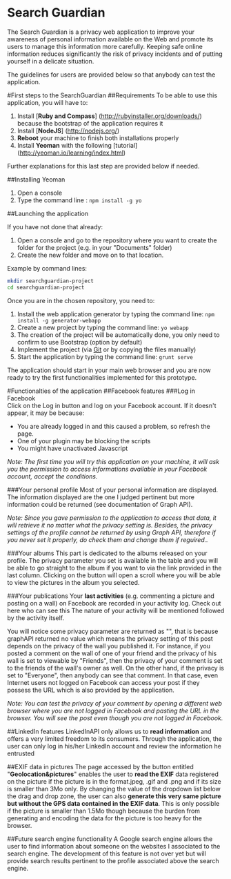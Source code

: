 Search Guardian
==============

  The Search Guardian is a privacy web application to improve your awareness of personal information available on the Web and promote its users to manage this information more carefully. Keeping safe online information reduces significantly the risk of privacy incidents and of putting yourself in a delicate situation.

The guidelines for users are provided below so that anybody can test the application. 

#First steps to the SearchGuardian
##Requirements
To be able to use this application, you will have to:

1. Install [**Ruby and Compass**] (http://rubyinstaller.org/downloads/) because the bootstrap of the application requires it
2. Install [**NodeJS**] (http://nodejs.org/)
3. **Reboot** your machine to finish both installations properly
4.  Install **Yeoman** with the following [tutorial] (http://yeoman.io/learning/index.html)

Further explanations for this last step are provided below if needed.

##Installing Yeoman
1. Open a console
2. Type the command line : `npm install -g yo`

##Launching the application

If you have not done that already:

1. Open a console and go to the repository where you want to create the folder for the project (e.g. in your "Documents" folder)
2. Create the new folder and move on to that location. 

Example by command lines:
```sh
mkdir searchguardian-project
cd searchguardian-project
```

Once you are in the chosen repository, you need to:

1. Install the web application generator by typing the command line: `npm install -g generator-webapp`
2. Create a new project by typing the command line: `yo webapp`
3. The creation of the project will be automatically done, you only need to confirm to use Bootstrap (option by default)
4. Implement the project (via [Git](http://git-scm.com/downloads) or by copying the files manually)
5. Start the application by typing the command line: `grunt serve`

The application should start in your main web browser and you are now ready to try the first functionalities implemented for this prototype.

#Functionalties of the application
##Facebook features
###Log in Facebook  
  Click on the Log in button and log on your Facebook account. If it doesn't appear, it may be because:
  - You are already logged in and this caused a problem, so refresh the page.
  - One of your plugin may be blocking the scripts
  - You might have unactivated Javascript

_Note: The first time you will try this application on your machine, it will ask you the permission to access informations available in your Facebook account, accept the conditions._

###Your personal profile
  Most of your personal information are displayed. The information displayed are the one I judged pertinent but more information could be returned (see documentation of Graph API).
  
_Note: Since you gave permission to the application to access that data, it will retrieve it no matter what the privacy setting is. Besides, the privacy settings of the profile cannot be returned by using Graph API, therefore if you never set it properly, do check them and change them if reguired.._

###Your albums
  This part is dedicated to the albums released on your profile. The privacy parameter you set is available in the table and you will be able to go straight to the album if you want to via the link provided in the last column. Clicking on the button will open a scroll where you will be able to view the pictures in the album you selected.

###Your publications
  Your **last activities** (e.g. commenting a picture and posting on a wall) on Facebook are recorded in your activity log. Check out here who can see this The nature of your activity will be mentioned followed by the activity itself. 
  
You will notice some privacy parameter are returned as "", that is because graphAPI returned no value which means the privacy setting of this post depends on the privacy of the wall you published it. For instance, if you posted a comment on the wall of one of your friend and the privacy of his wall is set to viewable by "Friends", then the privacy of your comment is set to the friends of the wall's owner as well. On the other hand, if the privacy is set to "Everyone", then anybody can see that comment. In that case, even Internet users not logged on Facebook can access your post if they possess the URL which is also provided by the application. 

_Note: You can test the privacy of your comment by opening a different web browser where you are not logged in Facebook and pasting the URL in the browser. You will see the post even though you are not logged in Facebook._

##LinkedIn features
LinkedInAPI only allows us to **read information** and offers a very limited freedom to its consumers. Through the application, the user can only log in his/her LinkedIn account and review the information he entrusted
  
##EXIF data in pictures
The page accessed by the button entitled "**Geolocation&pictures**" enables the user to **read the EXIF** data registered on the picture if the picture is in the format.jpeg, .gif and .png and if its size is smaller than 3Mo only. By changing the value of the dropdown list below the drag and drop zone, the user can also **generate this very same picture but without the GPS data contained in the EXIF data**. This is only possible if the picture is smaller than 1.5Mo though because the burden from generating and encoding the data for the picture is too heavy for the browser.

##Future search engine functionality
A Google search engine allows the user to find information about someone on the websites I associated to the search engine. The development of this feature is not over yet but will provide search results pertinent to the profile associated above the search engine.
